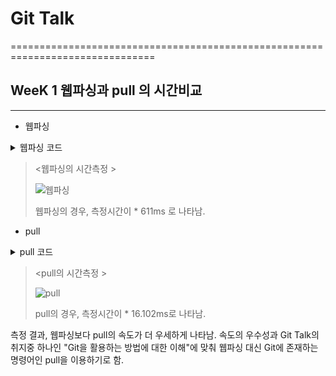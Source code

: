 # Git Talk
===============================================================================


## WeeK 1 웹파싱과 pull 의 시간비교
-----------------------------------------------------------------------------------------------


* 웹파싱

<details markdown="1">
<summary>웹파싱 코드</summary>

### 웹파싱

> using System;
> using System.Linq;
using System.Text;
using System.Web;
using System.Net;
using agi = HtmlAgilityPack;
using System.Diagnostics;

namespace WebParsing
{
    class Program
    {
        static void Main(string[] args)
        {
            Stopwatch sw = new Stopwatch();
            WebClient wc = new WebClient
            {
                Encoding = Encoding.UTF8
            };
            try
            {
                sw.Start();
                string html = wc.DownloadString("https://github.com/noino0819/GitTalk");
                agi.HtmlDocument doc = new agi.HtmlDocument();
                doc.LoadHtml(html);
                Console.WriteLine(doc.GetElementbyId("readme").InnerText);
                sw.Stop();
                Console.WriteLine(sw.ElapsedMilliseconds.ToString() + "ms");
            }
            catch (NullReferenceException)
            {
                Console.WriteLine("html is null");
                return;
            }
            
        }
    }


</details>

> <웹파싱의 시간측정 >
> 
> ![웹파싱](https://user-images.githubusercontent.com/54929601/67845950-b768f380-fb43-11e9-927d-23eb98058243.png)
> 
> 
> 웹파싱의 경우, 측정시간이 * 611ms 로 나타남.


* pull

<details markdown="1">
<summary>pull 코드</summary>

### pull

#include <stdio.h>
#include <stdlib.h>
#include <string.h>
#include <time.h>

int main(){
   clock_t start, end;
   clock_t total_start, total_end;

   total_start = clock();
   FILE *fp = fopen("./SETTING.txt", "rt");

   char remote_add[120] = "git remote add GitTalk https://github.com/";
   char ID[20];
   char password[20];
   char repository_name[50];
   
   if (fp == NULL){
      printf("SETTING.txt 파일이 없습니다.\n");
      return 0;
   }

   fscanf(fp, "%s", ID);
   fscanf(fp, "%s", password);
   fscanf(fp, "%s", repository_name);

   strcat(remote_add, ID);
   strcat(remote_add, "/");
   strcat(remote_add, repository_name);
   
   system(remote_add);
   start = clock();
   system("git pull GitTalk master:master");
   end = clock();
   system("git remote remove GitTalk");

   fclose(fp);
   total_end = clock();

   putchar('\n');
   printf("pull만 :  %f\n", (double) (end - start) / CLOCKS_PER_SEC);
   printf("전체 : %f\n", (double) (total_end - total_start) / CLOCKS_PER_SEC);

   return 0;


</details>

> <pull의 시간측정 >
> 
> ![pull](https://user-images.githubusercontent.com/54929601/67846031-de272a00-fb43-11e9-9947-69cff317b084.png)
> 
> pull의 경우, 측정시간이 * 16.102ms로 나타남.


측정 결과, 웹파싱보다 pull의 속도가 더 우세하게 나타남.
속도의 우수성과 Git Talk의 취지중 하나인
"Git을 활용하는 방법에 대한 이해"에 맞춰
웹파싱 대신 Git에 존재하는 명령어인 pull을 이용하기로 함.

